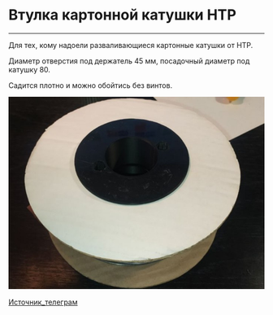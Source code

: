 # Втулка картонной катушки HTP
---

Для тех, кому надоели разваливающиеся картонные катушки от HTP.

Диаметр отверстия под держатель 45 мм, посадочный диаметр под катушку 80.

Садится плотно и можно обойтись без винтов.

![HTP_0](./img/HTP_0.jpg)

[Источник_телеграм](https://t.me/Picaso3dUnofficial/244468)